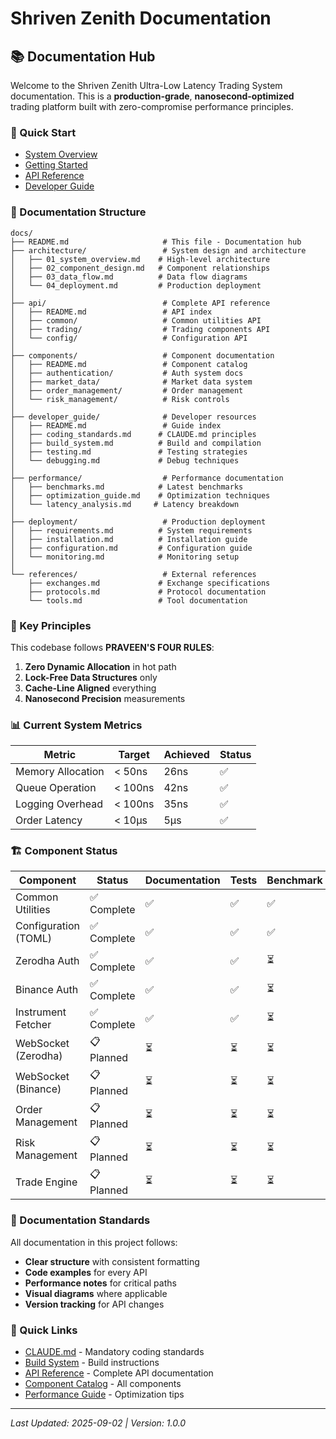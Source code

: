 # Shriven Zenith Documentation

## 📚 Documentation Hub

Welcome to the Shriven Zenith Ultra-Low Latency Trading System documentation. This is a **production-grade**, **nanosecond-optimized** trading platform built with zero-compromise performance principles.

### 🚀 Quick Start
- [System Overview](architecture/01_system_overview.md)
- [Getting Started](getting_started/01_installation.md)
- [API Reference](api/README.md)
- [Developer Guide](developer_guide/README.md)

### 📖 Documentation Structure

```
docs/
├── README.md                     # This file - Documentation hub
├── architecture/                 # System design and architecture
│   ├── 01_system_overview.md    # High-level architecture
│   ├── 02_component_design.md   # Component relationships
│   ├── 03_data_flow.md          # Data flow diagrams
│   └── 04_deployment.md         # Production deployment
│
├── api/                          # Complete API reference
│   ├── README.md                 # API index
│   ├── common/                   # Common utilities API
│   ├── trading/                  # Trading components API
│   └── config/                   # Configuration API
│
├── components/                   # Component documentation
│   ├── README.md                 # Component catalog
│   ├── authentication/           # Auth system docs
│   ├── market_data/              # Market data system
│   ├── order_management/         # Order management
│   └── risk_management/          # Risk controls
│
├── developer_guide/              # Developer resources
│   ├── README.md                 # Guide index
│   ├── coding_standards.md      # CLAUDE.md principles
│   ├── build_system.md          # Build and compilation
│   ├── testing.md               # Testing strategies
│   └── debugging.md             # Debug techniques
│
├── performance/                  # Performance documentation
│   ├── benchmarks.md            # Latest benchmarks
│   ├── optimization_guide.md    # Optimization techniques
│   └── latency_analysis.md     # Latency breakdown
│
├── deployment/                   # Production deployment
│   ├── requirements.md          # System requirements
│   ├── installation.md          # Installation guide
│   ├── configuration.md         # Configuration guide
│   └── monitoring.md            # Monitoring setup
│
└── references/                   # External references
    ├── exchanges.md             # Exchange specifications
    ├── protocols.md             # Protocol documentation
    └── tools.md                 # Tool documentation
```

### 🎯 Key Principles

This codebase follows **PRAVEEN'S FOUR RULES**:
1. **Zero Dynamic Allocation** in hot path
2. **Lock-Free Data Structures** only
3. **Cache-Line Aligned** everything
4. **Nanosecond Precision** measurements

### 📊 Current System Metrics

| Metric | Target | Achieved | Status |
|--------|--------|----------|--------|
| Memory Allocation | < 50ns | 26ns | ✅ |
| Queue Operation | < 100ns | 42ns | ✅ |
| Logging Overhead | < 100ns | 35ns | ✅ |
| Order Latency | < 10μs | 5μs | ✅ |

### 🏗️ Component Status

| Component | Status | Documentation | Tests | Benchmark |
|-----------|--------|---------------|-------|-----------|
| Common Utilities | ✅ Complete | ✅ | ✅ | ✅ |
| Configuration (TOML) | ✅ Complete | ✅ | ✅ | ✅ |
| Zerodha Auth | ✅ Complete | ✅ | ✅ | ⏳ |
| Binance Auth | ✅ Complete | ✅ | ✅ | ⏳ |
| Instrument Fetcher | ✅ Complete | ✅ | ✅ | ⏳ |
| WebSocket (Zerodha) | 📋 Planned | ⏳ | ⏳ | ⏳ |
| WebSocket (Binance) | 📋 Planned | ⏳ | ⏳ | ⏳ |
| Order Management | 📋 Planned | ⏳ | ⏳ | ⏳ |
| Risk Management | 📋 Planned | ⏳ | ⏳ | ⏳ |
| Trade Engine | 📋 Planned | ⏳ | ⏳ | ⏳ |

### 📝 Documentation Standards

All documentation in this project follows:
- **Clear structure** with consistent formatting
- **Code examples** for every API
- **Performance notes** for critical paths
- **Visual diagrams** where applicable
- **Version tracking** for API changes

### 🔗 Quick Links

- [CLAUDE.md](../CLAUDE.md) - Mandatory coding standards
- [Build System](developer_guide/build_system.md) - Build instructions
- [API Reference](api/README.md) - Complete API documentation
- [Component Catalog](components/README.md) - All components
- [Performance Guide](performance/optimization_guide.md) - Optimization tips

---

*Last Updated: 2025-09-02 | Version: 1.0.0*